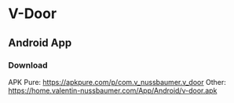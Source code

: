 # V-Door
## Android App
### Download
APK Pure: https://apkpure.com/p/com.v_nussbaumer.v_door
Other: https://home.valentin-nussbaumer.com/App/Android/v-door.apk
